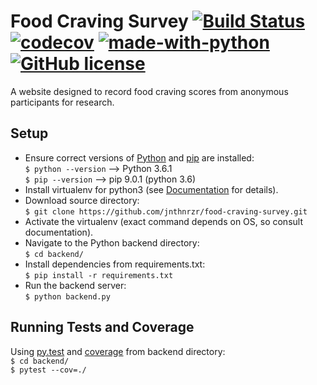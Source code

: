 # Food Craving Survey [![Build Status](https://travis-ci.org/jnthnrzr/food-craving-survey.svg?branch=master)](https://travis-ci.org/jnthnrzr/food-craving-survey) [![codecov](https://codecov.io/gh/jnthnrzr/food-craving-survey/branch/master/graph/badge.svg)](https://codecov.io/gh/jnthnrzr/food-craving-survey) [![made-with-python](https://img.shields.io/badge/Made%20with-Python-1f425f.svg)](https://www.python.org/) [![GitHub license](https://img.shields.io/github/license/Naereen/StrapDown.js.svg)](https://github.com/Naereen/StrapDown.js/blob/master/LICENSE) 
A website designed to record food craving scores from anonymous participants
for research.

## Setup
- Ensure correct versions of [Python](https://docs.python.org/3/) and [pip](https://pip.pypa.io/en/stable/) 
are installed:  
  `$ python --version` --> Python 3.6.1  
  `$ pip --version` --> pip 9.0.1 (python 3.6)
- Install virtualenv for python3 (see [Documentation](https://virtualenv.pypa.io/en/stable/) for 
details).
- Download source directory:  
`$ git clone https://github.com/jnthnrzr/food-craving-survey.git`
- Activate the virtualenv (exact command depends on OS, so consult 
documentation).
- Navigate to the Python backend directory:  
`$ cd backend/`
- Install dependencies from requirements.txt:  
`$ pip install -r requirements.txt`
- Run the backend server:  
`$ python backend.py`

## Running Tests and Coverage 
Using [py.test](https://docs.pytest.org/en/latest/) and [coverage](https://coverage.readthedocs.io/en/coverage-4.5.1/) from backend directory:  
`$ cd backend/`  
`$ pytest --cov=./`
